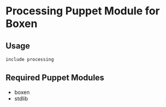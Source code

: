 # Processing Puppet Module for Boxen

## Usage

```puppet
include processing
```

## Required Puppet Modules

* boxen
* stdlib
